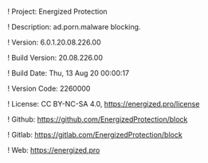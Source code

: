 ! Project: Energized Protection

! Description: ad.porn.malware blocking.

! Version: 6.0.1.20.08.226.00

! Build Version: 20.08.226.00

! Build Date: Thu, 13 Aug 20 00:00:17

! Version Code: 2260000

! License: CC BY-NC-SA 4.0, https://energized.pro/license

! Github: https://github.com/EnergizedProtection/block

! Gitlab: https://gitlab.com/EnergizedProtection/block


! Web: https://energized.pro

